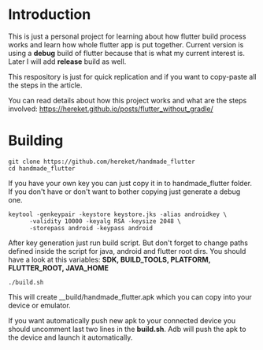 
# Introduction
This is just a personal project for learning about how flutter build process
works and learn how whole flutter app is put together. Current version is using
a **debug** build of flutter because that is what my current interest is. Later
I will add **release** build as well.

This respository is just for quick replication and if you want to copy-paste
all the steps in the article.

You can read details about how this project works and what are the steps
involved: https://hereket.github.io/posts/flutter_without_gradle/

# Building

``` console
git clone https://github.com/hereket/handmade_flutter
cd handmade_flutter
```

If you have your own key you can just copy it in to handmade_flutter folder. If
you don't have or don't want to bother copying just generate a debug one.

```
keytool -genkeypair -keystore keystore.jks -alias androidkey \
      -validity 10000 -keyalg RSA -keysize 2048 \
      -storepass android -keypass android
```

After key generation just run build script. But don't forget to change paths
defined inside the script for java, android and flutter root dirs. You should
have a look at this variables: **SDK, BUILD_TOOLS, PLATFORM, FLUTTER_ROOT, JAVA_HOME**


```
./build.sh
```

This will create __build/handmade_flutter.apk which you can copy into your
device or emulator. 

If you want automatically push new apk to your connected device you should
uncomment last two lines in the **build.sh**. Adb will push the apk to the
device and launch it automatically.
